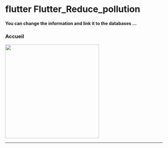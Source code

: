 <h1> flutter Flutter_Reduce_pollution </h1>

<h4> You can change the information and link it to the databases ...</h4> 
<h3>Accueil</h3>
<img src="https://github.com/abenkoula71/Flutter-caffee-d/blob/main/Screenshot_1643032183.png" width="300" /> <hr>
